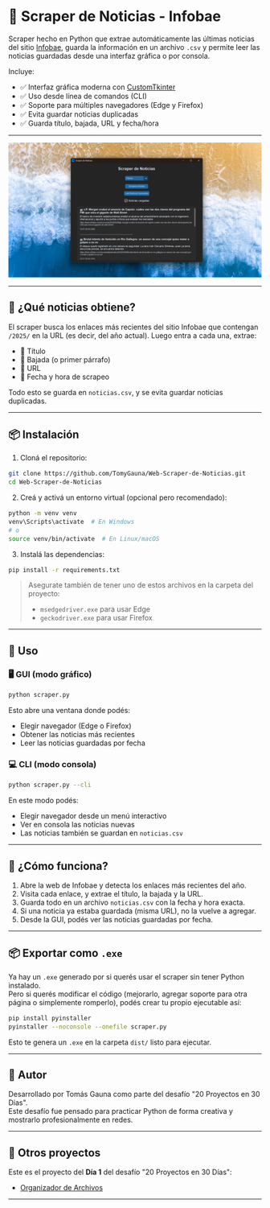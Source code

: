 # 📰 Scraper de Noticias - Infobae

Scraper hecho en Python que extrae automáticamente las últimas noticias del sitio [Infobae](https://www.infobae.com), guarda la información en un archivo `.csv` y permite leer las noticias guardadas desde una interfaz gráfica o por consola.

Incluye:
- ✅ Interfaz gráfica moderna con [CustomTkinter](https://github.com/TomSchimansky/CustomTkinter)
- ✅ Uso desde línea de comandos (CLI)
- ✅ Soporte para múltiples navegadores (Edge y Firefox)
- ✅ Evita guardar noticias duplicadas
- ✅ Guarda título, bajada, URL y fecha/hora

---

![Vista previa del scraper](screenshot.png)

---

## 🧪 ¿Qué noticias obtiene?

El scraper busca los enlaces más recientes del sitio Infobae que contengan `/2025/` en la URL (es decir, del año actual). Luego entra a cada una, extrae:

- 📰 Título
- 📝 Bajada (o primer párrafo)
- 🔗 URL
- 📅 Fecha y hora de scrapeo

Todo esto se guarda en `noticias.csv`, y se evita guardar noticias duplicadas.

---

## 📦 Instalación

1. Cloná el repositorio:
```bash
git clone https://github.com/TomyGauna/Web-Scraper-de-Noticias.git
cd Web-Scraper-de-Noticias
```

2. Creá y activá un entorno virtual (opcional pero recomendado):
```bash
python -m venv venv
venv\Scripts\activate  # En Windows
# o
source venv/bin/activate  # En Linux/macOS
```

3. Instalá las dependencias:
```bash
pip install -r requirements.txt
```

> Asegurate también de tener uno de estos archivos en la carpeta del proyecto:
> - `msedgedriver.exe` para usar Edge
> - `geckodriver.exe` para usar Firefox

---

## 🚀 Uso

### 🖥️ GUI (modo gráfico)
```bash
python scraper.py
```

Esto abre una ventana donde podés:
- Elegir navegador (Edge o Firefox)
- Obtener las noticias más recientes
- Leer las noticias guardadas por fecha

### 💻 CLI (modo consola)
```bash
python scraper.py --cli
```

En este modo podés:
- Elegir navegador desde un menú interactivo
- Ver en consola las noticias nuevas
- Las noticias también se guardan en `noticias.csv`

---

## 🧠 ¿Cómo funciona?

1. Abre la web de Infobae y detecta los enlaces más recientes del año.
2. Visita cada enlace, y extrae el título, la bajada y la URL.
3. Guarda todo en un archivo `noticias.csv` con la fecha y hora exacta.
4. Si una noticia ya estaba guardada (misma URL), no la vuelve a agregar.
5. Desde la GUI, podés ver las noticias guardadas por fecha.

---

## 📦 Exportar como `.exe`

Ya hay un `.exe` generado por si querés usar el scraper sin tener Python instalado.  
Pero si querés modificar el código (mejorarlo, agregar soporte para otra página o simplemente romperlo), podés crear tu propio ejecutable así:

```bash
pip install pyinstaller
pyinstaller --noconsole --onefile scraper.py
```

Esto te genera un `.exe` en la carpeta `dist/` listo para ejecutar.

---

## 💬 Autor

Desarrollado por Tomás Gauna como parte del desafío "20 Proyectos en 30 Días".  
Este desafío fue pensado para practicar Python de forma creativa y mostrarlo profesionalmente en redes.

---

## 🧩 Otros proyectos

Este es el proyecto del **Día 1** del desafío "20 Proyectos en 30 Días":

- [Organizador de Archivos](https://github.com/TomyGauna/Organizador-Automatico-de-Archivos)

---